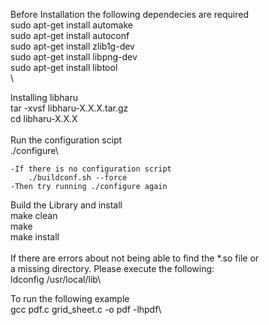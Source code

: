 Before Installation the following dependecies are required\
sudo apt-get install automake\
sudo apt-get install autoconf\
sudo apt-get install zlib1g-dev\
sudo apt-get install libpng-dev\
sudo apt-get install libtool\
\

Installing libharu\
tar -xvsf libharu-X.X.X.tar.gz\
cd libharu-X.X.X\
\
Run the configuration scipt\
./configure\

	-If there is no configuration script
		./buildconf.sh --force
	-Then try running ./configure again

Build the Library and install\
make clean\
make\
make install\
\
If there are errors about not being able to find the \*.so file or \
a missing directory. Please execute the following:\
ldconfig /usr/local/lib\


To run the following example\
gcc pdf.c grid\_sheet.c -o pdf -lhpdf\




